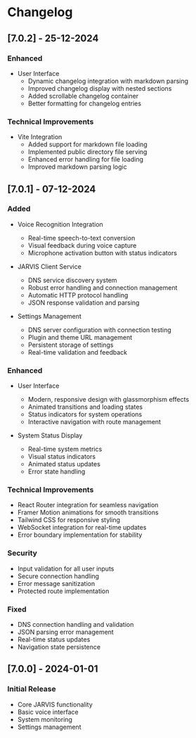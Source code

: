# Changelog

## [7.0.2] - 25-12-2024

### Enhanced
- User Interface
  - Dynamic changelog integration with markdown parsing
  - Improved changelog display with nested sections
  - Added scrollable changelog container
  - Better formatting for changelog entries

### Technical Improvements
- Vite Integration
  - Added support for markdown file loading
  - Implemented public directory file serving
  - Enhanced error handling for file loading
  - Improved markdown parsing logic

## [7.0.1] - 07-12-2024

### Added
- Voice Recognition Integration
  - Real-time speech-to-text conversion
  - Visual feedback during voice capture
  - Microphone activation button with status indicators

- JARVIS Client Service
  - DNS service discovery system
  - Robust error handling and connection management
  - Automatic HTTP protocol handling
  - JSON response validation and parsing

- Settings Management
  - DNS server configuration with connection testing
  - Plugin and theme URL management
  - Persistent storage of settings
  - Real-time validation and feedback

### Enhanced
- User Interface
  - Modern, responsive design with glassmorphism effects
  - Animated transitions and loading states
  - Status indicators for system operations
  - Interactive navigation with route management

- System Status Display
  - Real-time system metrics
  - Visual status indicators
  - Animated status updates
  - Error state handling

### Technical Improvements
- React Router integration for seamless navigation
- Framer Motion animations for smooth transitions
- Tailwind CSS for responsive styling
- WebSocket integration for real-time updates
- Error boundary implementation for stability

### Security
- Input validation for all user inputs
- Secure connection handling
- Error message sanitization
- Protected route implementation

### Fixed
- DNS connection handling and validation
- JSON parsing error management
- Real-time status updates
- Navigation state persistence

## [7.0.0] - 2024-01-01

### Initial Release
- Core JARVIS functionality
- Basic voice interface
- System monitoring
- Settings management 